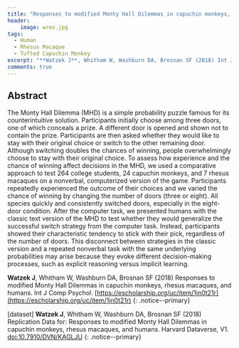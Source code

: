 ```yaml
---
title: "Responses to modified Monty Hall Dilemmas in capuchin monkeys, rhesus macaques, and humans"
header:
    image: wren.jpg
tags:
  - Human
  - Rhesus Macaque
  - Tufted Capuchin Monkey
excerpt: "**Watzek J**, Whitham W, Washburn DA, Brosnan SF (2018) Int J Comp Psychol"
comments: true
---
```


## Abstract

The Monty Hall Dilemma (MHD) is a simple probability puzzle famous for its counterintuitive solution. Participants initially choose among three doors, one of which conceals a prize. A different door is opened and shown not to contain the prize. Participants are then asked whether they would like to stay with their original choice or switch to the other remaining door. Although switching doubles the chances of winning, people overwhelmingly choose to stay with their original choice. To assess how experience and the chance of winning affect decisions in the MHD, we used a comparative approach to test 264 college students, 24 capuchin monkeys, and 7 rhesus macaques on a nonverbal, computerized version of the game. Participants repeatedly experienced the outcome of their choices and we varied the chance of winning by changing the number of doors (three or eight). All species quickly and consistently switched doors, especially in the eight-door condition. After the computer task, we presented humans with the classic text version of the MHD to test whether they would generalize the successful switch strategy from the computer task. Instead, participants showed their characteristic tendency to stick with their pick, regardless of the number of doors. This disconnect between strategies in the classic version and a repeated nonverbal task with the same underlying probabilities may arise because they evoke different decision-making processes, such as explicit reasoning versus implicit learning.

**Watzek J**, Whitham W, Washburn DA, Brosnan SF (2018) Responses to modified Monty Hall Dilemmas in capuchin monkeys, rhesus macaques, and humans. Int J Comp Psychol. [https://escholarship.org/uc/item/1jn0t21r](https://escholarship.org/uc/item/1jn0t21r)
{: .notice--primary}

[dataset] **Watzek J**, Whitham W, Washburn DA, Brosnan SF (2018) Replication Data for: Responses to modified Monty Hall Dilemmas in capuchin monkeys, rhesus macaques, and humans. Harvard Dataverse, V1. [doi:10.7910/DVN/KAGLJU](https://doi.org/10.7910/DVN/KAGLJU)
{: .notice--primary}
